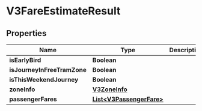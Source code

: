 # V3FareEstimateResult

## Properties
Name | Type | Description | Notes
------------ | ------------- | ------------- | -------------
**isEarlyBird** | **Boolean** |  |  [optional]
**isJourneyInFreeTramZone** | **Boolean** |  |  [optional]
**isThisWeekendJourney** | **Boolean** |  |  [optional]
**zoneInfo** | [**V3ZoneInfo**](V3ZoneInfo.md) |  |  [optional]
**passengerFares** | [**List&lt;V3PassengerFare&gt;**](V3PassengerFare.md) |  |  [optional]
